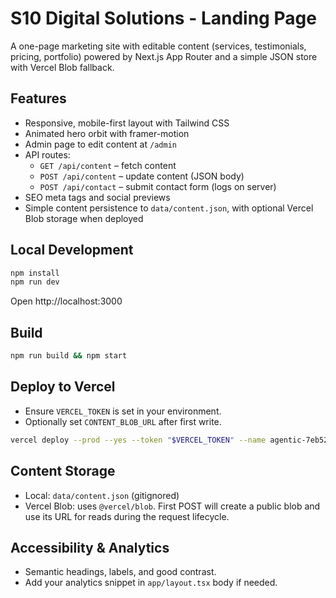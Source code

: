 # S10 Digital Solutions - Landing Page

A one-page marketing site with editable content (services, testimonials, pricing, portfolio) powered by Next.js App Router and a simple JSON store with Vercel Blob fallback.

## Features
- Responsive, mobile-first layout with Tailwind CSS
- Animated hero orbit with framer-motion
- Admin page to edit content at `/admin`
- API routes:
  - `GET /api/content` – fetch content
  - `POST /api/content` – update content (JSON body)
  - `POST /api/contact` – submit contact form (logs on server)
- SEO meta tags and social previews
- Simple content persistence to `data/content.json`, with optional Vercel Blob storage when deployed

## Local Development
```bash
npm install
npm run dev
```

Open http://localhost:3000

## Build
```bash
npm run build && npm start
```

## Deploy to Vercel
- Ensure `VERCEL_TOKEN` is set in your environment.
- Optionally set `CONTENT_BLOB_URL` after first write.

```bash
vercel deploy --prod --yes --token "$VERCEL_TOKEN" --name agentic-7eb5207a
```

## Content Storage
- Local: `data/content.json` (gitignored)
- Vercel Blob: uses `@vercel/blob`. First POST will create a public blob and use its URL for reads during the request lifecycle.

## Accessibility & Analytics
- Semantic headings, labels, and good contrast.
- Add your analytics snippet in `app/layout.tsx` body if needed.
